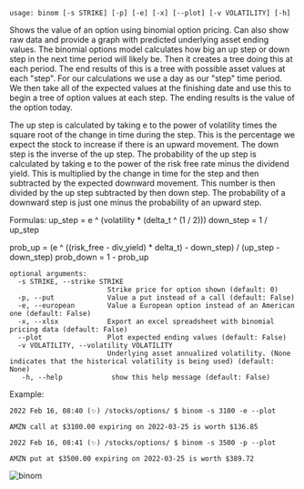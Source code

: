 ```
usage: binom [-s STRIKE] [-p] [-e] [-x] [--plot] [-v VOLATILITY] [-h]
```

Shows the value of an option using binomial option pricing. Can also show raw data and provide a graph with predicted underlying asset ending values. The binomial options model calculates how big an up step or down step in the next time period will likely be. Then it creates a tree doing this at each period. The end results of this is a tree with possible asset values at each "step". For our calculations we use a day as our "step" time period. We then take all of the expected values at the finishing date and use this to begin a tree of option values at each step. The ending results is the value of the option today.

The up step is calculated by taking e to the power of volatility times the square root of the change in time during the step. This is the percentage we expect the stock to increase if there is an upward movement. The down step is the inverse of the up step. The probability of the up step is calculated by taking e to the power of the risk free rate minus the dividend yield. This is multiplied by the change in time for the step and then subtracted by the expected downward movement. This number is then divided by the up step subtracted by then down step. The probability of a downward step is just one minus the probability of an upward step.

Formulas:
up_step = e ^ (volatility * (delta_t ^ (1 / 2)))
down_step = 1 / up_step

prob_up = (e ^ ((risk_free - div_yield) * delta_t) - down_step) / (up_step - down_step)
prob_down = 1 - prob_up

```
optional arguments:
  -s STRIKE, --strike STRIKE
                        Strike price for option shown (default: 0)
  -p, --put             Value a put instead of a call (default: False)
  -e, --european        Value a European option instead of an American one (default: False)
  -x, --xlsx            Export an excel spreadsheet with binomial pricing data (default: False)
  --plot                Plot expected ending values (default: False)
  -v VOLATILITY, --volatility VOLATILITY
                        Underlying asset annualized volatility. (None indicates that the historical volatility is being used) (default: None)
   -h, --help            show this help message (default: False)
```

Example:
```
2022 Feb 16, 08:40 (✨) /stocks/options/ $ binom -s 3100 -e --plot

AMZN call at $3100.00 expiring on 2022-03-25 is worth $136.85

2022 Feb 16, 08:41 (✨) /stocks/options/ $ binom -s 3500 -p --plot

AMZN put at $3500.00 expiring on 2022-03-25 is worth $389.72
```
![binom](https://user-images.githubusercontent.com/46355364/154276789-b6786517-3bea-4aa7-9d2e-e6669dd82587.png)


